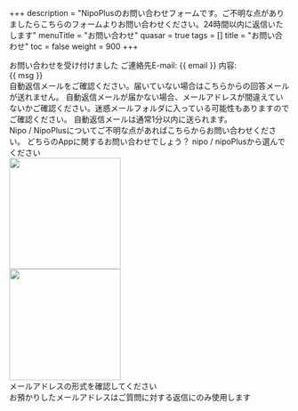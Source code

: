 +++
description = "NipoPlusのお問い合わせフォームです。ご不明な点がありましたらこちらのフォームよりお問い合わせください。24時間以内に返信いたします"
menuTitle = "お問い合わせ"
quasar = true
tags = []
title = "お問い合わせ"
toc = false
weight = 900
+++


<div id="q-app">
  <div v-if="close">
    <q-banner class="bg-secondary text-white q-my-md">
      お問い合わせを受け付けました
    </q-banner>
    <q-card>
      <q-card-section class="text-bold">ご連絡先E-mail: {{ email }}</q-card-section>
      <q-card-section>内容: <div style="white-space: pre">{{ msg }}</div></q-card-section>
      <q-card-section>
      自動返信メールをご確認ください。<span class="text-negative text-bold">届いていない場合はこちらからの回答メールが送れません。</span>
      自動返信メールが届かない場合、メールアドレスが間違えていないかご確認ください。迷惑メールフォルダに入っている可能性もありますのでご確認ください。
      自動返信メールは通常1分以内に送られます。
      </q-card-section>
    </q-card>
  </div>
  <div v-else>
    Nipo / NipoPlusについてご不明な点があればこちらからお問い合わせください。
    <q-form>
    <q-input v-model="email" label="メールアドレス"></q-input>
    <q-input v-model="msg" label="お問い合わせ内容" type="textarea"></q-input>
    どちらのAppに関するお問い合わせでしょう？ nipo / nipoPlusから選んでください
    <q-option-group v-model="version" :options="option" inline></q-option-group>
    <div style="max-width:200px">
      <div v-if="version === 'nipo'">
        <img loading="lazy" src="/images/nipologo.png" style="width:200px" width="200" height="200" />
      </div>
      <div v-else-if="version === 'nipoPlus'">
        <img loading="lazy" src="/images/app-icon.png" style="width:200px"　width="200" height="200" />
      </div>
    </div>
    <q-btn color="primary" size="lg" label="送信" @click="submit" :disable="!checkOk"></q-btn>
    <div v-if="!emailVerify" class="text-negative">メールアドレスの形式を確認してください</div>
    <div>お預かりしたメールアドレスはご質問に対する返信にのみ使用します</div>
    </q-form>
  </div>
</div>
<script src="https://cdn.jsdelivr.net/npm/vue@3/dist/vue.global.prod.js"></script>
<script src="https://cdn.jsdelivr.net/npm/quasar@2.7.1/dist/quasar.umd.prod.js"></script>
<script src="https://cdn.jsdelivr.net/npm/quasar@2.7.1/dist/lang/ja.umd.prod.js"></script>
<script src="https://cdn.jsdelivr.net/npm/axios/dist/axios.min.js"></script>
<script src="https://cdn.jsdelivr.net/npm/es6-promise@4/dist/es6-promise.auto.min.js"></script> 
<script>
  // 問い合わせフォーム
  const app = Vue.createApp({
    setup () {
      const EMAIL_REG_EXP = /^[A-Za-z0-9]{1}[A-Za-z0-9_.-]*@{1}[A-Za-z0-9_.-]+.[A-Za-z0-9]+$/
      const emailVerify = Vue.computed(() => { return EMAIL_REG_EXP.test(email.value) })
      const checkOk = Vue.computed(() => {
        if (emailVerify.value === false) return false
        if (msg.value === '') return false
        if (version.value === '') return false
        return true
      })
      const close = Vue.ref(false)
      const email = Vue.ref('')
      const msg = Vue.ref('')
      const version = Vue.ref('')
      const option = Vue.ref([{ label: 'nipo', value: 'nipo' }, { label: 'nipoPlus', value: 'nipoPlus' }])
      async function submit () {
        Quasar.Loading.show()
        const body = {
          email: email.value,
          text: msg.value + '\n------\n' + version.value
        }
        const config = {
          method: 'POST',
          url: 'https://us-central1-nipo-plus.cloudfunctions.net/inqueryWeb',
          params: body
        }
        try {
          const res = await axios(config)
          console.log(res)
          Quasar.Notify.create({ message: 'ありがとうございました', color: 'primary' })
          close.value = true
        } catch (e) {
          console.error(e)
          Quasar.Notify.create({ message: 'エラーが発生しました。時間をおいてやり直してください', color: 'negative' })
        } finally {
          Quasar.Loading.hide()
        }
      }
      return {
        option,
        version,
        checkOk,
        emailVerify,
        close,
        submit,
        email,
        msg
      }
    }
  })
  app.use(Quasar)
  Quasar.lang.set(Quasar.lang.ja)
  app.mount('#q-app')
</script>

